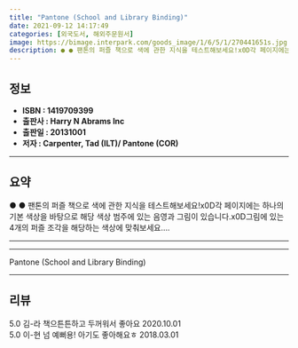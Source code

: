 ```yaml
---
title: "Pantone (School and Library Binding)"
date: 2021-09-12 14:17:49
categories: [외국도서, 해외주문원서]
image: https://bimage.interpark.com/goods_image/1/6/5/1/270441651s.jpg
description: ● ● 팬톤의 퍼즐 책으로 색에 관한 지식을 테스트해보세요!x0D각 페이지에는 하나의 기본 색상을 바탕으로 해당 색상 범주에 있는 음영과 그림이 있습니다.x0D그림에 있는 4개의 퍼즐 조각을 해당하는 색상에 맞춰보세요....
---
```


## **정보**

- **ISBN : 1419709399**
- **출판사 : Harry N Abrams Inc**
- **출판일 : 20131001**
- **저자 : Carpenter, Tad (ILT)/ Pantone (COR)**

------



## **요약**

●  ●  팬톤의 퍼즐 책으로 색에 관한 지식을 테스트해보세요!x0D각 페이지에는 하나의 기본 색상을 바탕으로 해당 색상 범주에 있는 음영과 그림이 있습니다.x0D그림에 있는 4개의 퍼즐 조각을 해당하는 색상에 맞춰보세요.... 

------



------


Pantone (School and Library Binding) 

------


## **리뷰** 

5.0 김-라 책으튼튼하고 두꺼워서 좋아요 2020.10.01 <br/>5.0 이-현 넘 예뻐용! 아기도 좋아해요ㅎ 2018.03.01 <br/>